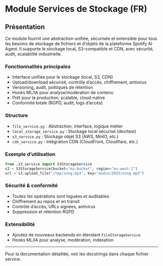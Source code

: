 # Module Services de Stockage (FR)

## Présentation
Ce module fournit une abstraction unifiée, sécurisée et extensible pour tous les besoins de stockage de fichiers et d’objets de la plateforme Spotify AI Agent. Il supporte le stockage local, S3-compatible et CDN, avec sécurité, audit, scalabilité industrielle.

### Fonctionnalités principales
- Interface unifiée pour le stockage (local, S3, CDN)
- Upload/download sécurisé, contrôle d’accès, chiffrement, antivirus
- Versioning, audit, politiques de rétention
- Hooks ML/IA pour analyse/modération de contenu
- Prêt pour la production, scalable, cloud-native
- Conformité totale (RGPD, audit, logs d’accès)

### Structure
- `file_service.py` : Abstraction, interface, logique métier
- `local_storage_service.py` : Stockage local sécurisé (dev/test)
- `s3_service.py` : Stockage objet S3 (AWS, MinIO, etc.)
- `cdn_service.py` : Intégration CDN (CloudFront, Cloudflare, etc.)

### Exemple d’utilisation
```python
from .s3_service import S3StorageService
s3 = S3StorageService(bucket="my-bucket", region="eu-west-1")
url = s3.upload_file("/tmp/song.mp3", key="audio/2025/song.mp3")
```

### Sécurité & conformité
- Toutes les opérations sont loguées et auditables
- Chiffrement au repos et en transit
- Contrôle d’accès, URLs signées, antivirus
- Suppression et rétention RGPD

### Extensibilité
- Ajoutez de nouveaux backends en étendant `FileStorageService`
- Hooks ML/IA pour analyse, modération, indexation

---
Pour la documentation détaillée, voir les docstrings dans chaque fichier service.

